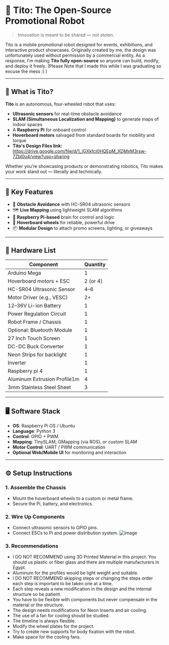 # 🤖 Tito: The Open-Source Promotional Robot

> Innovation is meant to be shared — not stolen.

Tito is a mobile promotional robot designed for events, exhibitions, and interactive product showcases. Originally created by me, the design was unfortunately used without permission by a commercial entity. As a response, I’m making **Tito fully open-source** so anyone can build, modify, and deploy it freely. (Please Note that I made this while I was graduating so excuse the mess :) )

---

## 🚀 What is Tito?

**Tito** is an autonomous, four-wheeled robot that uses:
- **Ultrasonic sensors** for real-time obstacle avoidance
- **SLAM (Simultaneous Localization and Mapping)** to generate maps of indoor spaces
- A **Raspberry Pi** for onboard control
- **Hoverboard motors** salvaged from standard boards for mobility and torque
- **Tito's Design Files link:** https://drive.google.com/file/d/1_jGXkfci0HQEpM_XDMxM3rsw-7Zbl0u4/view?usp=sharing


Whether you’re showcasing products or demonstrating robotics, Tito makes your work stand out — literally and technically.

---

## 🧠 Key Features

- 🛑 **Obstacle Avoidance** with HC-SR04 ultrasonic sensors
- 🗺️ **Live Mapping** using lightweight SLAM algorithms
- 🧠 **Raspberry Pi-based** brain for control and logic
- 🛞 **Hoverboard wheels** for reliable, powerful drive
- 📦 **Modular Design** to attach promo screens, lighting, or giveaways

---

## 🔩 Hardware List

| Component                     | Quantity |
|------------------------------|----------|
| Arduino Mega                 | 1        |
| Hoverboard motors + ESC      | 2 (or 4) |
| HC-SR04 Ultrasonic Sensor    | 4–6      |
| Motor Driver (e.g., VESC)    | 2+       |
| 12–36V Li-ion Battery        | 1        |
| Power Regulation Circuit     | 1        |
| Robot Frame / Chassis        | 1        |
| Optional: Bluetooth Module   | 1        |
| 27 Inch Touch Screen         | 1        |
| DC-DC Buck Converter         | 1        |
| Neon Strips for backlight    | 1        |
| Inverter                     | 1        |
| Raspberry pi 4               | 1        |
| Aluminum Extrusion Profile1m | 4        |
| 3mm Stainless Steel Sheet    | 3        |

---

## 🖥️ Software Stack

- **OS**: Raspberry Pi OS / Ubuntu
- **Language**: Python 3
- **Control**: GPIO + PWM
- **Mapping**: TinySLAM, GMapping (via ROS), or custom SLAM
- **Motor Control**: UART / PWM communication
- **Optional Web/Mobile UI** for monitoring and interaction

---

## ⚙️ Setup Instructions

### 1. Assemble the Chassis
- Mount the hoverboard wheels to a custom or metal frame.
- Secure the Pi, battery, and electronics.

### 2. Wire Up Components
- Connect ultrasonic sensors to GPIO pins.
- Connect ESCs to Pi and power distribution system.
 ![image](https://github.com/user-attachments/assets/d0650c3c-c89f-4247-be8a-4fb0f88f37f3)


### 3. Recommendations

- I DO NOT RECOMMEND using 3D Printed Material in this project. You should us plastic or fiber glass and there are multiple manufacturers in Egypt.
- Aluminum for the profiles would be light weight and suitable.
- I DO NOT RECOMMEND skipping steps or changing the steps order each step is important to be taken one at a time.
- Each step reveals a new modification in the design and the internal structure so be patient.
- You have to be flexible with components but never compensate in the material or the structure.
- The design needs modifications for Neon Inserts and air cooling.
- The use of a fan for cooling should be studied.
- The timeline is always flexible.
- Modify the wheel plates for the project.
- Try to create new supports for body fixation with the robot.
- Make space for the cooling fans.




